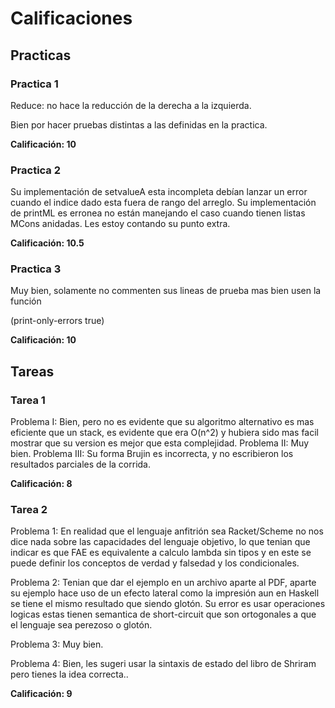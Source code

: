 # Calificaciones

## Practicas

### Practica 1

Reduce: no hace la reducción de la derecha a la izquierda.

Bien por hacer pruebas distintas a las definidas en la practica.

**Calificación: 10**

### Practica 2
Su implementación de setvalueA esta incompleta debían lanzar
un error cuando el indice dado esta fuera de rango del arreglo.
Su implementación de printML es erronea no están manejando
el caso cuando tienen listas MCons anidadas.
Les estoy contando su punto extra.

**Calificación: 10.5**

### Practica 3
Muy bien, solamente no commenten sus lineas de prueba
mas bien usen la función

(print-only-errors true)

**Calificación: 10**

## Tareas

### Tarea 1
Problema I: Bien, pero no es evidente que su algoritmo alternativo es 
mas eficiente que un stack, es evidente que era O(n^2) y hubiera sido
mas facil mostrar que su version es mejor que esta complejidad.
Problema II: Muy bien.
Problema III: Su forma Brujin es incorrecta, y no escribieron los resultados
parciales de la corrida.

**Calificación: 8**

### Tarea 2

Problema 1: En realidad que el lenguaje anfitrión sea Racket/Scheme no nos dice
nada sobre las capacidades del lenguaje objetivo, lo que tenian que indicar
es que FAE es equivalente a calculo lambda sin tipos y en este se puede definir
los conceptos de verdad y falsedad y los condicionales.

Problema 2: Tenian que dar el ejemplo en un archivo aparte al PDF, aparte su ejemplo hace uso de un efecto lateral como la impresión aun en Haskell se 
tiene el mismo resultado que siendo glotón. Su error es usar operaciones logicas
estas tienen semantica de short-circuit que son ortogonales a que el lenguaje
sea perezoso o glotón.

Problema 3: Muy bien.

Problema 4: Bien, les sugeri usar la sintaxis de estado del libro de Shriram pero tienes la idea correcta..

**Calificación: 9**